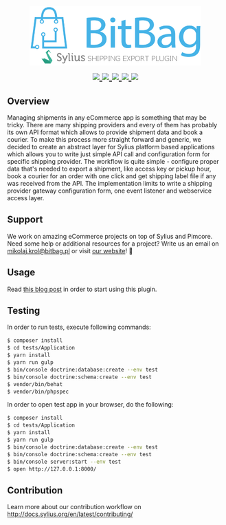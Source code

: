 <h1 align="center">
    <a href="http://bitbag.shop" target="_blank">
        <img src="https://raw.githubusercontent.com/bitbager/BitBagCommerceAssets/master/SyliusShippingExportPlugin.png" />
    </a>
    <br />
    <a href="https://packagist.org/packages/bitbag/shipping-export-plugin" title="License" target="_blank">
        <img src="https://img.shields.io/packagist/l/bitbag/shipping-export-plugin.svg" />
    </a>
    <a href="https://packagist.org/packages/bitbag/shipping-export-plugin" title="Version" target="_blank">
        <img src="https://img.shields.io/packagist/v/bitbag/shipping-export-plugin.svg" />
    </a>
    <a href="http://travis-ci.org/BitBagCommerce/SyliusShippingExportPlugin" title="Build status" target="_blank">
        <img src="https://img.shields.io/travis/BitBagCommerce/SyliusShippingExportPlugin/master.svg" />
    </a>
    <a href="https://scrutinizer-ci.com/g/BitBagCommerce/SyliusShippingExportPlugin/" title="Scrutinizer" target="_blank">
        <img src="https://img.shields.io/scrutinizer/g/BitBagCommerce/SyliusShippingExportPlugin.svg" />
    </a>
    <a href="https://packagist.org/packages/bitbag/shipping-export-plugin" title="Total Downloads" target="_blank">
        <img src="https://poser.pugx.org/bitbag/shipping-export-plugin/downloads" />
    </a>
</h1>

## Overview
Managing shipments in any eCommerce app is something that may be tricky. There are many shipping providers and every of them has probably its own API format which allows to provide shipment data and book a courier. To make this process more straight forward and generic, we decided to create an abstract layer for Sylius platform based applications which allows you to write just simple API call and configuration form for specific shipping provider. The workflow is quite simple - configure proper data that's needed to export a shipment, like access key or pickup hour, book a courier for an order with one click and get shipping label file if any was received from the API. The implementation limits to write a shipping provider gateway configuration form, one event listener and webservice access layer.

## Support

We work on amazing eCommerce projects on top of Sylius and Pimcore. Need some help or additional resources for a project?
Write us an email on mikolaj.krol@bitbag.pl or visit [our website](https://bitbag.shop/)! :rocket:

## Usage

Read [this blog post](https://bitbag.shop/blog/bitbag-shipping-export-plugin-simple-way-to-control-shipments-in-your-online-store) in order to start using this plugin.

## Testing

In order to run tests, execute following commands:

```bash
$ composer install
$ cd tests/Application
$ yarn install
$ yarn run gulp
$ bin/console doctrine:database:create --env test
$ bin/console doctrine:schema:create --env test
$ vendor/bin/behat
$ vendor/bin/phpspec
```

In order to open test app in your browser, do the following:

```bash
$ composer install
$ cd tests/Application
$ yarn install
$ yarn run gulp
$ bin/console doctrine:database:create --env test
$ bin/console doctrine:schema:create --env test
$ bin/console server:start --env test
$ open http://127.0.0.1:8000/
```

## Contribution

Learn more about our contribution workflow on http://docs.sylius.org/en/latest/contributing/

